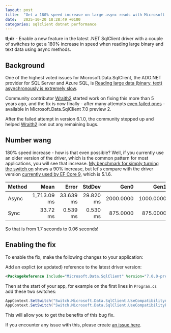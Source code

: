 ```yaml
---
layout: post
title:  "Get a 180% speed increase on large async reads with Microsoft.Data.SqlClient (and EF Core) - here is how to turn it on!"
date:   2025-10-20 18:28:49 +0100
categories: sqlclient dotnet performance
---
```


**tl;dr** - Enable a new feature in the latest .NET SqlClient driver with a couple of switches to get a 180% increase in speed when reading large binary and text data using async methods.

## Background

One of the highest voted issues for Microsoft.Data.SqlClient, the ADO.NET provider for SQL Server and Azure SQL, is [Reading large data (binary, text) asynchronously is extremely slow](https://github.com/dotnet/SqlClient/issues/593).

Community contributor [Wraith2](https://github.com/Wraith2) started work on fixing this more than 5 years ago, and the fix is now finally - after many attempts [even failed ones](https://techcommunity.microsoft.com/blog/sqlserver/released-general-availability-of-microsoft-data-sqlclient-6-1/4453101) - available in Microsoft.Data.SqlClient 7.0 preview 2.

After the failed attempt in version 6.1.0, the community stepped up and helped [Wraith2](https://github.com/Wraith2) iron out any remaining bugs.

## Number wang

180% speed increase - how is that even possible? Well, if you currently use an older version of the driver, which is the common pattern for most applications, you will see that increase. [My benchmark for simply turning the switch on](https://github.com/dotnet/SqlClient/issues/593#issuecomment-3416080053) shows a 90% increase, but let's compare with the driver version [currently used by EF Core 9](https://www.nuget.org/packages/Microsoft.EntityFrameworkCore.SqlServer/9.0.10#dependencies-body-tab), which is 5.1.6.

| Method | Mean        | Error     | StdDev    | Gen0      | Gen1      | Gen2      | Allocated |
|------- |------------:|----------:|----------:|----------:|----------:|----------:|----------:|
| Async  | 1,713.09 ms | 33.639 ms | 29.820 ms | 2000.0000 | 1000.0000 | 1000.0000 |  30.67 MB |
| Sync   |    33.72 ms |  0.539 ms |  0.530 ms |  875.0000 |  875.0000 |  875.0000 |     20 MB |

So that is from 1.7 seconds to 0.06 seconds!

## Enabling the fix

To enable the fix, make the following changes to your application:

Add an explict (or updated) reference to the latest driver version:

```xml
<PackageReference Include="Microsoft.Data.SqlClient" Version="7.0.0-preview2.25289.6" />
```

Then at the start of your app, for example on the first lines in `Program.cs` add these two switches:

```c#
AppContext.SetSwitch("Switch.Microsoft.Data.SqlClient.UseCompatibilityAsyncBehaviour", false); 
AppContext.SetSwitch("Switch.Microsoft.Data.SqlClient.UseCompatibilityProcessSni", false);
```

This will allow you to get the benefits of this bug fix.

If you encounter any issue with this, please create [an issue here](https://github.com/dotnet/SqlClient/issues).

